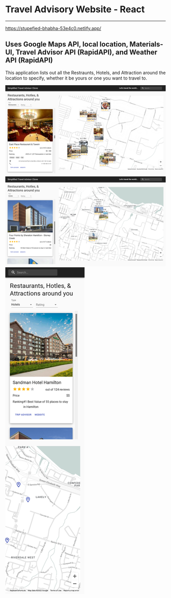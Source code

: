 # Travel Advisory Website - React

---

https://stupefied-bhabha-53e4c0.netlify.app/

## Uses Google Maps API, local location, Materials-UI, Travel Advisor API (RapidAPI), and Weather API (RapidAPI)

This application lists out all the Restraunts, Hotels, and Attraction around the location to specify, whether it be yours or one you want to travel to.

![Alt_text](https://github.com/ishubham326/travel-advisor-clone/blob/main/image-1.png)
![Alt_text](https://github.com/ishubham326/travel-advisor-clone/blob/main/image-2.png)
![Alt_text](https://github.com/ishubham326/travel-advisor-clone/blob/main/image-3.png)
